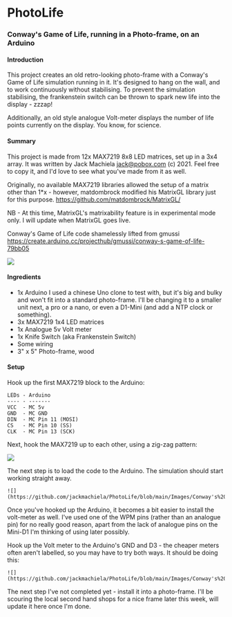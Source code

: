 # PhotoLife
### Conway's Game of Life, running in a Photo-frame, on an Arduino
 
#### Introduction
This project creates an old retro-looking photo-frame with a Conway's Game of Life simulation running in it. It's designed to hang on the wall, and to work continuously without stabilising. To prevent the simulation stabilising, the frankenstein switch can be thrown to spark new life into the display - zzzap!

Additionally, an old style analogue Volt-meter displays the number of life points currently on the display. You know, for science.

 
#### Summary

This project is made from 12x MAX7219 8x8 LED matrices, set up in a 3x4 array. It was written by Jack Machiela <jack@pobox.com> (c) 2021. Feel free to copy it, and I'd love to see what you've made from it as well.

Originally, no available MAX7219 libraries allowed the setup of a matrix other than 1*x - however, matdombrock modified his MatrixGL library just for this purpose. https://github.com/matdombrock/MatrixGL/

NB - At this time, MatrixGL's matrixability feature is in experimental mode only. I will update when MatrixGL goes live.

Conway's Game of Life code shamelessly lifted from gmussi
	https://create.arduino.cc/projecthub/gmussi/conway-s-game-of-life-79bb05

![](https://raw.githubusercontent.com/jackmachiela/PhotoLife/main/Images/Front%20view.JPG)

#### Ingredients

- 1x Arduino I used a chinese Uno clone to test with, but it's big and bulky and won't fit into a standard photo-frame. I'll be changing it to a smaller unit next, a pro or a nano, or even a D1-Mini (and add a NTP clock or something).
- 3x MAX7219 1x4 LED matrices
- 1x Analogue 5v Volt meter
- 1x Knife Switch (aka Frankenstein Switch)
- Some wiring
- 3" x 5" Photo-frame, wood

#### Setup

Hook up the first MAX7219 block to the Arduino:

    LEDs - Arduino
    ---- - -------
    VCC  - MC 5v
    GND  - MC GND
    DIN  - MC Pin 11 (MOSI)
    CS   - MC Pin 10 (SS)
    CLK  - MC Pin 13 (SCK)
    
Next, hook the MAX7219 up to each other, using a zig-zag pattern:

![](https://raw.githubusercontent.com/jackmachiela/PhotoLife/main/Images/Rear%20view.JPG)

The next step is to load the code to the Arduino. The simulation should start working straight away.

	![](https://github.com/jackmachiela/PhotoLife/blob/main/Images/Conway's%20Game%20of%20Life%20animated.gif)

Once you've hooked up the Arduino, it becomes a bit easier to install the volt-meter as well. I've used one of the WPM pins (rather than an analogue pin) for no really good reason, apart from the lack of analogue pins on the Mini-D1 I'm thinking of using later possibly.

Hook up the Volt meter to the Arduino's GND and D3 - the cheaper meters often aren't labelled, so you may have to try both ways. It should be doing this:

	![](https://github.com/jackmachiela/PhotoLife/blob/main/Images/Conway's%20Game%20of%20Life%20Volt%20meter.gif)


The next step I've not completed yet - install it into a photo-frame. I'll be scouring the local second hand shops for a nice frame later this week, will update it here once I'm done.
